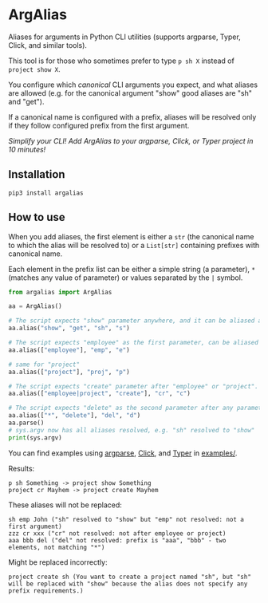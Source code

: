 # ArgAlias
Aliases for arguments in Python CLI utilities (supports argparse, Typer, Click, and similar tools).

This tool is for those who sometimes prefer to type `p sh X` instead of `project show X`.

You configure which *canonical* CLI arguments you expect, and what aliases are allowed (e.g. for the canonical argument "show" good aliases are "sh" and "get").

If a canonical name is configured with a prefix, aliases will be resolved only if they follow configured prefix from the first argument.

*Simplify your CLI! Add ArgAlias to your argparse, Click, or Typer project in 10 minutes!*

## Installation
~~~
pip3 install argalias
~~~

## How to use
When you add aliases, the first element is either a `str` (the canonical name to which the alias will be resolved to) or a `List[str]` containing prefixes with canonical name.

Each element in the prefix list can be either a simple string (a parameter), `*` (matches any value of parameter) or values separated by the `|` symbol.

~~~python
from argalias import ArgAlias

aa = ArgAlias()

# The script expects "show" parameter anywhere, and it can be aliased as "sh", "s" or even "get"
aa.alias("show", "get", "sh", "s")

# The script expects "employee" as the first parameter, can be aliased as "emp" or "e" 
aa.alias(["employee"], "emp", "e")

# same for "project"
aa.alias(["project"], "proj", "p")

# The script expects "create" parameter after "employee" or "project". Can be aliased as "cr" or "c"
aa.alias(["employee|project", "create"], "cr", "c")

# The script expects "delete" as the second parameter after any parameter, can be aliased as "del" or "d"
aa.alias(["*", "delete"], "del", "d")
aa.parse()
# sys.argv now has all aliases resolved, e.g. "sh" resolved to "show"
print(sys.argv)
~~~

You can find examples using [argparse](examples/argparse), [Click](examples/click), and [Typer](examples/typer) in [examples/](examples/).

Results:
~~~
p sh Something -> project show Something
project cr Mayhem -> project create Mayhem
~~~

These aliases will not be replaced:
~~~
sh emp John ("sh" resolved to "show" but "emp" not resolved: not a first argument)
zzz cr xxx ("cr" not resolved: not after employee or project)
aaa bbb del ("del" not resolved: prefix is "aaa", "bbb" - two elements, not matching "*")
~~~

Might be replaced incorrectly:
~~~
project create sh (You want to create a project named "sh", but "sh" will be replaced with "show" because the alias does not specify any prefix requirements.)
~~~
